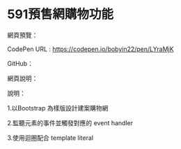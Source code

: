 # 591預售網購物功能
網頁預覽：

CodePen URL : https://codepen.io/bobyin22/pen/LYraMjK

GitHub：

網頁說明：

說明：

1.以Bootstrap 為樣版設計建案購物網

2.監聽元素的事件並觸發對應的 event handler

3.使用迴圈配合 template literal
